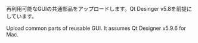再利用可能なGUIの共通部品をアップロードします。Qt Desinger v5.8を前提にしています。

Upload common parts of reusable GUI. It assumes Qt Designer v5.9.6 for Mac.
